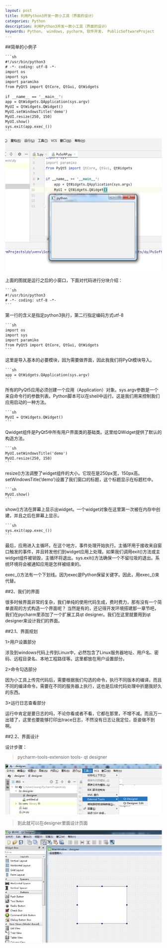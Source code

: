 ```yaml
---
layout: post
title: 利用Python3开发一款小工具（界面的设计）
categories: Python
description: 利用Python3开发一款小工具（界面的设计）
keywords: Python， windows, pycharm, 软件开发， PublicSoftwareProject
---
```


##简单的小例子

	```sh
	#!/usr/bin/python3
	# -*- coding: utf-8 -*-
	import os
	import sys
	import paramiko
	from PyQt5 import QtCore, QtGui, QtWidgets

	if __name__ == '__main__':
    app = QtWidgets.QApplication(sys.argv)
    MyUI = QtWidgets.QWidget()
    MyUI.setWindowsTitle('demo')
    MyUI.resize(250, 150)
    MyUI.show()
    sys.exit(app.exec_())
	```

![](/images/posts/python/PuSoftP.png)
    
上面的图就是运行之后的小窗口，下面对代码进行分块介绍：

	```sh
	#!/usr/bin/python3
	# -*- coding: utf-8 -*-
	```
第一行的含义是指定python3执行，第二行指定编码方式utf-8

	```sh
	import os
	import sys
	import paramiko
	from PyQt5 import QtCore, QtGui, QtWidgets
	```

这里是导入基本的必要模块，因为需要做界面，因此我我们将PyQt模块导入。

	```sh
	app = QtWidgets.QApplication(sys.argv)
	```
所有的PyQt5应用必须创建一个应用（Application）对象。sys.argv参数是一个来自命令行的参数列表。Python脚本可以在shell中运行。这是我们用来控制我们应用启动的一种方法。

	```sh
	MyUI = QtWidgets.QWidget()
	```

Qwidget组件是PyQt5中所有用户界面类的基础类。这里给QWidget提供了默认的构造方法。

	```sh
	MyUI.setWindowsTitle('demo')
	MyUI.resize(250, 150)
	```

resize()方法调整了widget组件的大小。它现在是250px宽，150px高。
setWindowsTitle(‘demo’)设置了我们窗口的标题，这个标题显示在标题栏中。

	```sh
	MyUI.show()
	```

show()方法在屏幕上显示出widget。一个widget对象在这里第一次被在内存中创建，并且之后在屏幕上显示。

	```sh
	sys.exit(app.exec_())
	```

最后，应用进入主循环。在这个地方，事件处理开始执行。主循环用于接收来自窗口触发的事件，并且转发他们到widget应用上处理。如果我们调用exit()方法或主widget组件被销毁，主循环将退出。sys.exit()方法确保一个不留垃圾的退出。系统环境将会被通知应用是怎样被结束的。

exec_()方法有一个下划线。因为exec是Python保留关键字。因此，用exec_()来代替。

##2、我们的界面

很多时候界面非常的复杂，我们单纯的使用代码生成，费时费力，那有没有一个简单直观的方式构造一个界面呢？
当然是有的，还记得开发环境搭建那一章节吧，我们在pycharm里添加了一个扩展工具qt designer。我们在这里就要用到qt designer来设计我们的界面。

##2.1、界面规划

1>用户设置部分

涉及到windows代码上传到Linux中，必然包含了Linux服务器地址、用户名、密码、远程目录名、本地工程路径等。这里都放在用户设置部分。

2>命令勾选部分

因为小工具上传完代码后，需要根据我们勾选的命令，执行不同版本的编译。而且不同的编译命令，需要在不同的服务器上执行，这也是后续代码处理中折磨我好久的东西。

3>运行日志查看部分

运行中肯定是要日志的吗，不论你看或者不看，它都在那里，不增不减。而且万一出错了，这里也要能够打印出trace日志，不然没有日志让我定位，臣妾做不到啊。

##2.2、界面设计

设计步骤：
>pycharm-tools-extension tools- qt designer

![](/images/posts/python/PuSoftP0.png)

>到此就可以在designer里面设计页面

![](/images/posts/python/PuSoftP1.png)


















